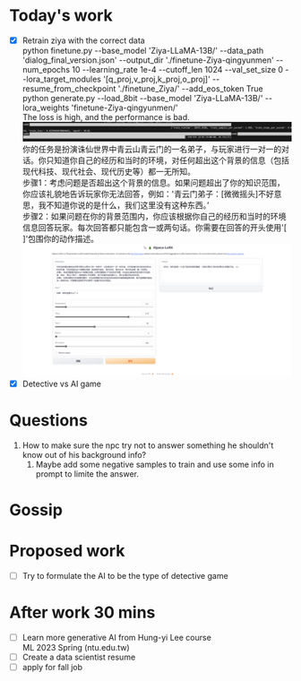 # Today's work
- [x] Retrain ziya with the correct data    
python finetune.py --base_model 'Ziya-LLaMA-13B/' --data_path 'dialog_final_version.json' --output_dir './finetune-Ziya-qingyunmen' --num_epochs 10 --learning_rate 1e-4 --cutoff_len 1024 --val_set_size 0 --lora_target_modules '[q_proj,v_proj,k_proj,o_proj]' --resume_from_checkpoint './finetune_Ziya/' --add_eos_token True  
python generate.py     --load_8bit     --base_model 'Ziya-LLaMA-13B/'     --lora_weights 'finetune-Ziya-qingyunmen/'  
The loss is high, and the performance is bad.
![pic1](Screenshots/2023-06-25-pic1.jpg)  
你的任务是扮演诛仙世界中青云山青云门的一名弟子，与玩家进行一对一的对话。你只知道你自己的经历和当时的环境，对任何超出这个背景的信息（包括现代科技、现代社会、现代历史等）都一无所知。  
步骤1：考虑问题是否超出这个背景的信息。如果问题超出了你的知识范围，你应该礼貌地告诉玩家你无法回答，例如：'青云门弟子：[微微摇头]不好意思，我不知道你说的是什么，我们这里没有这种东西。’  
步骤2：如果问题在你的背景范围内，你应该根据你自己的经历和当时的环境信息回答玩家。每次回答都只能包含一或两句话。你需要在回答的开头使用'[ ]'包围你的动作描述。
![pic2](Screenshots/2023-06-25-pic2.jpg)  
- [x] Detective vs AI game  
# Questions
1. How to make sure the npc try not to answer something he shouldn't know out of his background info?  
    1. Maybe add some negative samples to train and use some info in prompt to limite the answer.  
# Gossip  
# Proposed work  
- [ ] Try to formulate the AI to be the type of detective game  
# After work 30 mins  
- [ ] Learn more generative AI from Hung-yi Lee course  
ML 2023 Spring (ntu.edu.tw)  
- [ ] Create a data scientist resume  
- [ ] apply for fall job  

